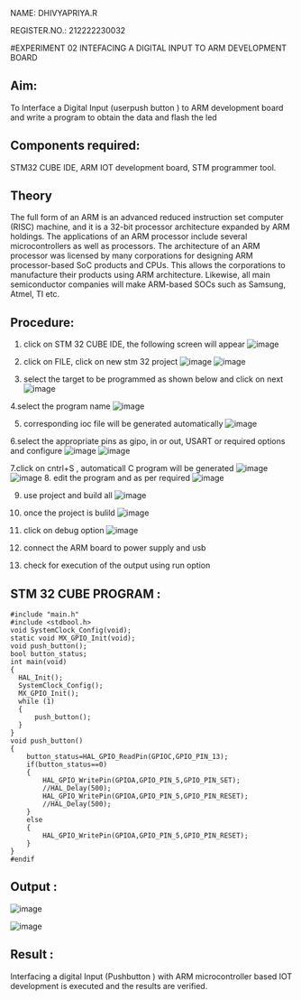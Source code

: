  NAME: DHIVYAPRIYA.R
 
 REGISTER.NO.: 212222230032

#EXPERIMENT 02 INTEFACING A DIGITAL INPUT TO ARM DEVELOPMENT BOARD

## Aim: 

To Interface a Digital Input  (userpush button  ) to ARM   development board and write a  program to obtain  the data and flash the led  

## Components required: 

STM32 CUBE IDE, ARM IOT development board,  STM programmer tool.

## Theory 

The full form of an ARM is an advanced reduced instruction set computer (RISC) machine, and it is a 32-bit processor architecture expanded by ARM holdings. The applications of an ARM processor include several microcontrollers as well as processors. The architecture of an ARM processor was licensed by many corporations for designing ARM processor-based SoC products and CPUs. This allows the corporations to manufacture their products using ARM architecture. Likewise, all main semiconductor companies will make ARM-based SOCs such as Samsung, Atmel, TI etc.

 
  
## Procedure:
 
1. click on STM 32 CUBE IDE, the following screen will appear 
![image](https://user-images.githubusercontent.com/36288975/226189166-ac10578c-c059-40e7-8b80-9f84f64bf088.png)

2. click on FILE, click on new stm 32 project 
![image](https://user-images.githubusercontent.com/36288975/226189215-2d13ebfb-507f-44fc-b772-02232e97c0e3.png)
![image](https://user-images.githubusercontent.com/36288975/226189230-bf2d90dd-9695-4aaf-b2a6-6d66454e81fc.png)

3. select the target to be programmed  as shown below and click on next 
![image](https://user-images.githubusercontent.com/36288975/226189280-ed5dcf1d-dd8d-43ae-815d-491085f4863b.png)

4.select the program name 
![image](https://user-images.githubusercontent.com/36288975/226189316-09832a30-4d1a-4d4f-b8ad-2dc28f137711.png)


5. corresponding ioc file will be generated automatically 
![image](https://user-images.githubusercontent.com/36288975/226189378-3abbdee2-0df6-470f-a3cd-79c74e3d3ad8.png)

6.select the appropriate pins as gipo, in or out, USART or required options and configure 
![image](https://user-images.githubusercontent.com/36288975/226189403-f7179f1a-3eae-4637-826b-ab4ec35ba1e1.png)
![image](https://user-images.githubusercontent.com/36288975/226189425-2b2414ce-49b3-4b61-a260-c658cb2e4152.png)


7.click on cntrl+S , automaticall C program will be generated 
![image](https://user-images.githubusercontent.com/36288975/226189443-8b43451d-0b14-47e4-a20b-cc09c6ad8458.png)
![image](https://user-images.githubusercontent.com/36288975/226189450-85ffa969-2ffb-4788-81e5-72d60fdda0f1.png)
8. edit the program and as per required 
![image](https://user-images.githubusercontent.com/36288975/226189461-a573e62f-a109-4631-a250-a20925758fe0.png)

9. use project and build all 
![image](https://user-images.githubusercontent.com/36288975/226189554-3f7101ac-3f41-48fc-abc7-480bd6218dec.png)
10. once the project is bulild 
![image](https://user-images.githubusercontent.com/36288975/226189577-c61cc1eb-3990-4968-8aa6-aefffc766b70.png)

11. click on debug option 
![image](https://user-images.githubusercontent.com/36288975/226189625-37daa9a3-62e9-42b5-a5ce-2ac63345905b.png)

12. connect the  ARM board to power supply and usb 


13. check for execution of the output using run option 



## STM 32 CUBE PROGRAM :
```
#include "main.h"
#include <stdbool.h>
void SystemClock_Config(void);
static void MX_GPIO_Init(void);
void push_button();
bool button_status;
int main(void)
{
  HAL_Init();
  SystemClock_Config();
  MX_GPIO_Init();
  while (1)
  {
	  push_button();
  }
}
void push_button()
{
	button_status=HAL_GPIO_ReadPin(GPIOC,GPIO_PIN_13);
	if(button_status==0)
	{
		HAL_GPIO_WritePin(GPIOA,GPIO_PIN_5,GPIO_PIN_SET);
		//HAL_Delay(500);
		HAL_GPIO_WritePin(GPIOA,GPIO_PIN_5,GPIO_PIN_RESET);
		//HAL_Delay(500);
	}
	else
	{
		HAL_GPIO_WritePin(GPIOA,GPIO_PIN_5,GPIO_PIN_RESET);
	}
}
#endif
```
## Output  :

![image](https://github.com/dhivyapriyar/EXPERIMENT--02-INTEFACING-A-DIGITAL-INPUT-TO-ARM-DEVELOPMENT-BOARD/assets/119477552/12d5a7ff-be2a-4e98-91e4-b7fe566d8337)

![image](https://github.com/dhivyapriyar/EXPERIMENT--02-INTEFACING-A-DIGITAL-INPUT-TO-ARM-DEVELOPMENT-BOARD/assets/119477552/2b450c1a-9718-4e8e-929e-f6d3a5ec6012)

## Result :

Interfacing a digital Input (Pushbutton ) with ARM microcontroller based IOT development is executed and the results are verified.

